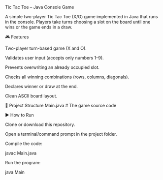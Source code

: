 Tic Tac Toe – Java Console Game

A simple two-player Tic Tac Toe (X/O) game implemented in Java that runs in the console.
Players take turns choosing a slot on the board until one wins or the game ends in a draw.

🎮 Features

Two-player turn-based game (X and O).

Validates user input (accepts only numbers 1–9).

Prevents overwriting an already occupied slot.

Checks all winning combinations (rows, columns, diagonals).

Declares winner or draw at the end.

Clean ASCII board layout.

📂 Project Structure
Main.java   # The game source code

▶️ How to Run

Clone or download this repository.

Open a terminal/command prompt in the project folder.

Compile the code:

javac Main.java


Run the program:

java Main
